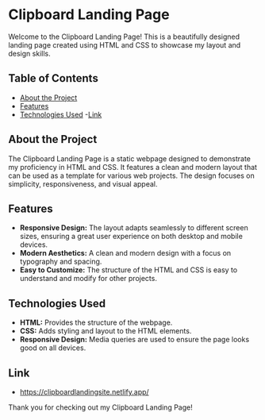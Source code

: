 
# Clipboard Landing Page

Welcome to the Clipboard Landing Page! This is a beautifully designed landing page created using HTML and CSS to showcase my layout and design skills.

## Table of Contents

- [About the Project](#about-the-project)
- [Features](#features)
- [Technologies Used](#technologies-used)
-[Link](#link)


## About the Project

The Clipboard Landing Page is a static webpage designed to demonstrate my proficiency in HTML and CSS. It features a clean and modern layout that can be used as a template for various web projects. The design focuses on simplicity, responsiveness, and visual appeal.

## Features

- **Responsive Design:** The layout adapts seamlessly to different screen sizes, ensuring a great user experience on both desktop and mobile devices.
- **Modern Aesthetics:** A clean and modern design with a focus on typography and spacing.
- **Easy to Customize:** The structure of the HTML and CSS is easy to understand and modify for other projects.

## Technologies Used

- **HTML:** Provides the structure of the webpage.
- **CSS:** Adds styling and layout to the HTML elements.
- **Responsive Design:** Media queries are used to ensure the page looks good on all devices.

## Link

- https://clipboardlandingsite.netlify.app/



Thank you for checking out my Clipboard Landing Page!
